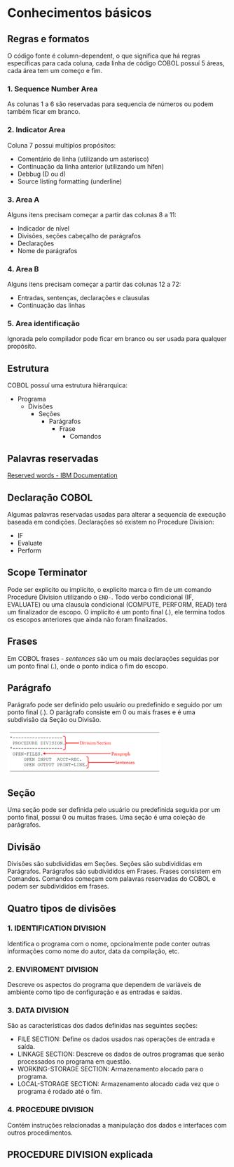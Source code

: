 # Conhecimentos básicos

## Regras e formatos

O código fonte é column-dependent, o que significa que há regras específicas para cada coluna, cada linha de código COBOL possuí 5 áreas, cada área tem um começo e fim.

### 1. Sequence Number Area

As colunas 1 a 6 são reservadas para sequencia de números ou podem também ficar em branco.

### 2. Indicator Area

Coluna 7 possui multiplos propósitos:

- Comentário de linha (utilizando um asterisco)
- Continuação da linha anterior (utilizando um hífen)
- Debbug (D ou d)
- Source listing formatting (underline)

### 3. Area A

Alguns itens precisam começar a partir das colunas 8 a 11:

- Indicador de nível
- Divisões, seções cabeçalho de parágrafos
- Declarações
- Nome de parágrafos

### 4. Area B

Alguns itens precisam começar a partir das colunas 12 a 72:

- Entradas, sentenças, declarações e clausulas
- Continuação das linhas

### 5. Area identificação

Ignorada pelo compilador pode ficar em branco ou ser usada para qualquer propósito.

## Estrutura

COBOL possuí uma estrutura hiêrarquica:

- Programa
  - Divisões
    - Seções
      - Parágrafos
        - Frase
          - Comandos

## Palavras reservadas

[Reserved words - IBM Documentation](https://www.ibm.com/docs/en/cobol-zos/6.4?topic=appendixes-reserved-words)

## Declaração COBOL

Algumas palavras reservadas usadas para alterar a sequencia de execução baseada em condições. Declarações só existem no Procedure Division:

- IF
- Evaluate
- Perform

## Scope Terminator

Pode ser explicito ou implícito, o explicito marca o fim de um comando Procedure Division utilizando o `END-`. Todo verbo condicional (IF, EVALUATE) ou uma clausula condicional (COMPUTE, PERFORM, READ) terá um finalizador de escopo. O implícito é um ponto final (.), ele termina todos os escopos anteriores que ainda não foram finalizados.

## Frases

Em COBOL frases - *sentences*  são um ou mais declarações seguidas por um ponto final (.), onde o ponto indica o fim do escopo.

## Parágrafo

Parágrafo pode ser definido pelo usuário ou predefinido e seguido por um ponto final (.). O parágrafo consiste em 0 ou mais frases e é uma subdivisão da Seção ou Divisão.

<img width= "350" src="https://github.com/BrunoOlivei/12in23/blob/main/Anexos/Pasted%20image%2020230115115818.png">

## Seção

Uma seção pode ser definida pelo usuário ou predefinida seguida por um ponto final, possui 0 ou muitas frases. Uma seção é uma coleção de parágrafos.

## Divisão

Divisões são subdivididas em Seções.
Seções são subdivididas em Parágrafos.
Parágrafos são subdivididos em Frases.
Frases consistem em Comandos.
Comandos começam com palavras reservadas do COBOL e podem ser subdivididos em frases.

## Quatro tipos de divisões

### 1. IDENTIFICATION DIVISION

Identifica o programa com o nome, opcionalmente pode conter outras informações como nome do autor, data da compilação, etc.

### 2. ENVIROMENT DIVISION

Descreve os aspectos do programa que dependem de variáveis de ambiente como tipo de configuração e as entradas e saídas.

### 3. DATA DIVISION

São as características dos dados definidas nas seguintes seções:

- FILE SECTION: Define os dados usados nas operações de entrada e saída.
- LINKAGE SECTION: Descreve os dados de outros programas que serão processados no programa em questão.
- WORKING-STORAGE SECTION: Armazenamento alocado para o programa.
- LOCAL-STORAGE SECTION: Armazenamento alocado cada vez que o programa é rodado até o fim.

### 4. PROCEDURE DIVISION

Contém instruções relacionadas a manipulação dos dados e interfaces com outros procedimentos.

## PROCEDURE DIVISION explicada

